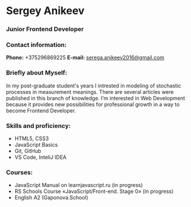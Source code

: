 # Sergey Anikeev
### __Junior Frontend Developer__
### __Contact information:__
__Phone:__ +375296869225
__E-mail:__ serega.anikeev2016@gmail.com
### __Briefly about Myself:__
In my post-graduate student's years I intrested in modeling of stochastic processes in measurement meanings. There are several articles were published in this branch of knowledge.
I’m interested in Web Development because it provides new possibilities for professional growth in a way to become Frontend Developer.
### __Skills and proficiency:__
* HTML5, CSS3
* JavaScript Basics
* Git, GitHub
* VS Code, InteliJ IDEA

### __Courses:__
* JavaScript Manual on learnjavascript.ru (in progress)
* RS Schools Course «JavaScript/Front-end. Stage 0» (in progress)
* English A2 (Gaponova.School)
